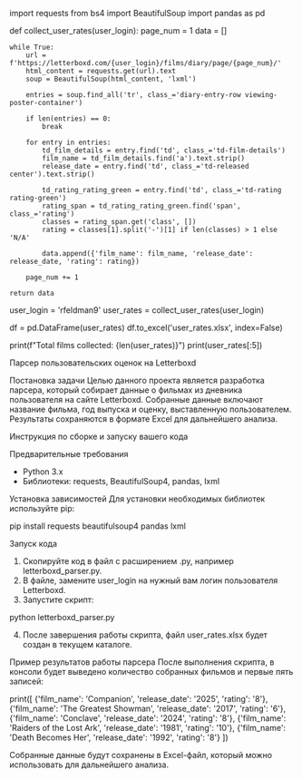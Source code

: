 import requests
from bs4 import BeautifulSoup
import pandas as pd


def collect_user_rates(user_login):
    page_num = 1
    data = []

    while True:
        url = f'https://letterboxd.com/{user_login}/films/diary/page/{page_num}/'  
        html_content = requests.get(url).text
        soup = BeautifulSoup(html_content, 'lxml')

        entries = soup.find_all('tr', class_='diary-entry-row viewing-poster-container')

        if len(entries) == 0:
            break

        for entry in entries:
            td_film_details = entry.find('td', class_='td-film-details')
            film_name = td_film_details.find('a').text.strip()
            release_date = entry.find('td', class_='td-released center').text.strip()

            td_rating_rating_green = entry.find('td', class_='td-rating rating-green')
            rating_span = td_rating_rating_green.find('span', class_='rating')
            classes = rating_span.get('class', [])
            rating = classes[1].split('-')[1] if len(classes) > 1 else 'N/A'

            data.append({'film_name': film_name, 'release_date': release_date, 'rating': rating})

        page_num += 1  

    return data

user_login = 'rfeldman9'
user_rates = collect_user_rates(user_login)

df = pd.DataFrame(user_rates)
df.to_excel('user_rates.xlsx', index=False)

print(f"Total films collected: {len(user_rates)}")
print(user_rates[:5])

Парсер пользовательских оценок на Letterboxd

Постановка задачи
Целью данного проекта является разработка парсера, который собирает данные о фильмах из дневника пользователя на сайте Letterboxd. Собранные данные включают название фильма, год выпуска и оценку, выставленную пользователем. Результаты сохраняются в формате Excel для дальнейшего анализа.

Инструкция по сборке и запуску вашего кода

Предварительные требования
- Python 3.x
- Библиотеки: requests, BeautifulSoup4, pandas, lxml

Установка зависимостей
Для установки необходимых библиотек используйте pip:

pip install requests beautifulsoup4 pandas lxml

Запуск кода
1. Скопируйте код в файл с расширением .py, например letterboxd_parser.py.
2. В файле, замените user_login на нужный вам логин пользователя Letterboxd.
3. Запустите скрипт:

python letterboxd_parser.py

4. После завершения работы скрипта, файл user_rates.xlsx будет создан в текущем каталоге.

Пример результатов работы парсера
После выполнения скрипта, в консоли будет выведено количество собранных фильмов и первые пять записей:

print([
    {'film_name': 'Companion', 'release_date': '2025', 'rating': '8'},
    {'film_name': 'The Greatest Showman', 'release_date': '2017', 'rating': '6'},
    {'film_name': 'Conclave', 'release_date': '2024', 'rating': '8'},
    {'film_name': 'Raiders of the Lost Ark', 'release_date': '1981', 'rating': '10'},
    {'film_name': 'Death Becomes Her', 'release_date': '1992', 'rating': '8'}
])

Собранные данные будут сохранены в Excel-файл, который можно использовать для дальнейшего анализа.
